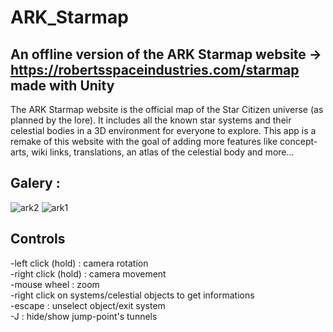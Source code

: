 # ARK_Starmap
## An offline version of the ARK Starmap website -> https://robertsspaceindustries.com/starmap made with Unity 
The ARK Starmap website is the official map of the Star Citizen universe (as planned by the lore). It includes all the known star systems and their celestial bodies in a 3D environment for everyone to explore. 
This app is a remake of this website with the goal of adding more features like concept-arts, wiki links, translations, an atlas of the celestial body and more...

## Galery :
![ark2](https://user-images.githubusercontent.com/59451933/188289903-f0c64da6-4656-4a78-9d6e-d39b829fcd0b.png)
![ark1](https://user-images.githubusercontent.com/59451933/188289924-9f618d67-095b-4309-b4be-f6580aec1d47.png)


## Controls

-left click (hold) : camera rotation <br/>
-right click (hold) : camera movement <br/>
-mouse wheel : zoom <br/>
-right click on systems/celestial objects to get informations <br/>
-escape : unselect object/exit system <br/>
-J : hide/show jump-point's tunnels

